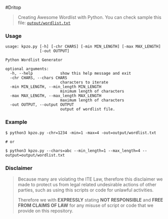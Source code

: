 #Dritop

> Creating Awesome Wordlist with Python.
> You can check sample this file: [`output/wordlist.txt`](output/wordlist.txt)

### Usage



```
usage: kpzo.py [-h] [-chr CHARS] [-min MIN_LENGTH] [-max MAX_LENGTH]
               [-out OUTPUT]

Python Wordlist Generator

optional arguments:
  -h, --help            show this help message and exit
  -chr CHARS, --chars CHARS
                        characters to iterate
  -min MIN_LENGTH, --min_length MIN_LENGTH
                        minimum length of characters
  -max MAX_LENGTH, --max_length MAX_LENGTH
                        maximum length of characters
  -out OUTPUT, --output OUTPUT
                        output of wordlist file.
```

### Example

```
$ python3 kpzo.py -chr=1234 -min=1 -max=4 -out=output/wordlist.txt

# or

$ python3 kpzo.py --chars=abc --min_length=1 --max_length=4 --output=output/wordlist.txt
```

### Disclaimer

> Because many are violating the ITE Law,
> therefore this disclaimer we made to protect us from legal related undesirable actions of other parties,
> such as using this scripts or code for unlawful activities.
>
> Therefore we with **EXPRESSLY** stating **NOT RESPONSIBLE** and **FREE FROM CLAIMS OF LAW**
> for any misuse of script or code that we provide on this repository.
